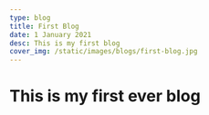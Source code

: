 ```yaml
---
type: blog
title: First Blog
date: 1 January 2021
desc: This is my first blog
cover_img: /static/images/blogs/first-blog.jpg
---
```


# This is my first ever blog